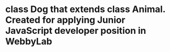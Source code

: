 # class Dog that extends class Animal. Created for applying Junior JavaScript developer position in WebbyLab 